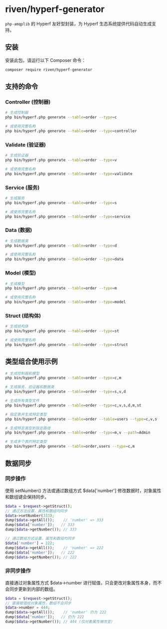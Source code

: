 # riven/hyperf-generator

`php-amqplib` 的 Hyperf 友好型封装，为 Hyperf 生态系统提供代码自动生成支持。

## 安装

安装此包，请运行以下 Composer 命令：

```bash
composer require riven/hyperf-generator
```

## 支持的命令

### Controller (控制器)

```bash
# 生成控制器
php bin/hyperf.php generate --table=order --type=c

# 或使用完整名称
php bin/hyperf.php generate --table=order --type=controller
```

### Validate (验证器)

```bash
# 生成验证器
php bin/hyperf.php generate --table=order --type=v

# 或使用完整名称
php bin/hyperf.php generate --table=order --type=validate
```

### Service (服务)

```bash
# 生成服务
php bin/hyperf.php generate --table=order --type=s

# 或使用完整名称
php bin/hyperf.php generate --table=order --type=service
```

### Data (数据)

```bash
# 生成数据类
php bin/hyperf.php generate --table=order --type=d

# 或使用完整名称
php bin/hyperf.php generate --table=order --type=data
```

### Model (模型)

```bash
# 生成模型
php bin/hyperf.php generate --table=order --type=m

# 或使用完整名称
php bin/hyperf.php generate --table=order --type=model
```

### Struct (结构体)

```bash
# 生成结构体
php bin/hyperf.php generate --table=order --type=st

# 或使用完整名称
php bin/hyperf.php generate --table=order --type=struct
```

## 类型组合使用示例

```bash
# 生成控制器和模型
php bin/hyperf.php generate --table=order --type=c,m

# 生成服务、验证器和数据类
php bin/hyperf.php generate --table=order --type=s,v,d

# 生成所有类型文件
php bin/hyperf.php generate --table=order --type=c,v,s,d,m,st

# 指定表并生成特定类型
php bin/hyperf.php generate --table=order --table=users --type=c,v,s

# 生成特定类型到指定路径
php bin/hyperf.php generate --table=order --type=m,v --path=Admin

# 生成多个表的特定类型
php bin/hyperf.php generate --table=order,users --type=c,m
```

## 数据同步
### 同步操作
使用 setNumber() 方法或通过数组方式 $data['number'] 修改数据时，对象属性和数组键会保持同步。
```php
$data = $request->getStruct();
// 通过方法设置，属性和数组均同步
$data->setNumber(333);
dump($data->getAll());    // 'number' => 333
dump($data['number']);   // 333
dump($data->getNumber()); // 333

// 通过数组方式设置，属性和数组均同步
$data['number'] = 222;
dump($data->getAll());    // 'number' => 222
dump($data['number']);   // 222
dump($data->getNumber()); // 222
```

### 非同步操作
直接通过对象属性方式 $data->number 进行赋值，只会更改对象属性本身，而不会同步更新到内部的数组。
```php
$data = $request->getStruct();
// 直接赋值给对象属性，数组不会同步
$data->number = 444;
dump($data->getAll());    // 'number' 仍为 222
dump($data['number']);   // 仍为 222
dump($data->getNumber()); // 444 (仅对象属性被改变)
```